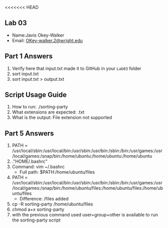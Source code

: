<<<<<<< HEAD
## Lab 03

- Name:Javis Okey-Walker
- Email: OKey-walker.2@wright.edu

## Part 1 Answers

1. Verify here that input.txt made it to GitHub in your `Lab03` folder
2. sort input.txt
3. sort input.txt > output.txt

## Script Usage Guide

1. How to run: ./sorting-party
2. What extensions are expected: .txt
3. What is the output: File extension not supported

## Part 5 Answers

1. PATH = /usr/local/sbin:/usr/local/bin:/usr/sbin:/usr/bin:/sbin:/bin:/usr/games:/usr/local/games:/snap/bin:/home/ubuntu:/home/ubuntu:/home/ubuntu
2. ."HOME/.bashrc"
3. Command: vim ~/.bashrc 
   - Full path: $PATH:/home/ubuntu/files
4. PATH = /usr/local/sbin:/usr/local/bin:/usr/sbin:/usr/bin:/sbin:/bin:/usr/games:/usr/local/games:/snap/bin:/home/ubuntu/files:/home/ubuntu/files:/home/ubuntu/files
   - Difference: /files added
5. cp -R sorting-party /home/ubuntu/files
6. chmod a+x sorting-party
7. with the previous command used user+group+other is available to run the sorting-party script
